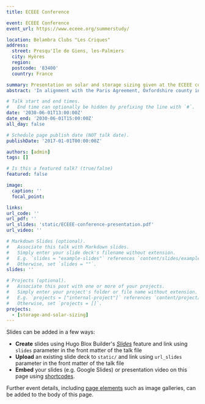 ```yaml
---
title: ECEEE Conference

event: ECEEE Conference
event_url: https://www.eceee.org/summerstudy/

location: Belambra Clubs "Les Criques"
address:
  street: Presqu'Ile de Giens, les-Palmiers
  city: Hyères
  region:
  postcode: '83400'
  country: France

summary: Presentation on solar and storage sizing given at the ECEEE conference.
abstract: 'In alignment with the Paris Agreement, Oxfordshire county in the United Kingdom aims to become carbon neutral by 2050. Renewable energy help achieve this target by reducing the reliance on carbon-intensive grid electricity. Thus, this research seeks to determine the optimal solar generation and lithium battery storage size to reduce buildings' grid electricity reliance. The analysis starts with modeling the hourly electricity demand. The model uses Elexon's building electricity settlement profiles, and assembles them into the hourly demand profile according to the quantity and types of buildings in Oxfordshire. Then, the hourly solar generation is modeled using Pfenninger and Staffell's method. Solar photovoltaic and lithium batteries are sized using an iterative method. First, the method iterates through the solar size search range. At each solar size, the method then iterates through the storage size search range. The renewable system is simulated at each iteration using hourly demand and generation data with a simplified system setup and the conventional operation strategy. The sizing method outputs combinations of solar size, battery size, and the resulting grid electricity consumption. The levelized cost of electricity for each combination is calculated, and the lowest cost combination is the optimal sizing. Solar and battery costs are projected from 2019 to 2100, and the optimal sizing is calculated for each year. The result shows that solar generation is cheap but not as flexible as the grid. Battery storage can provide flexibility, but it is too expensive and therefore not utilized. Thus, the optimal solar system is sized to only meet the demand during peak generation, reducing excess generation that cannot be stored. However, as solar and battery prices continue to drop, they will take up greater portions of the energy system, and reduce more grid electricity demand.'

# Talk start and end times.
#   End time can optionally be hidden by prefixing the line with `#`.
date: '2030-06-01T13:00:00Z'
date_end: '2030-06-01T15:00:00Z'
all_day: false

# Schedule page publish date (NOT talk date).
publishDate: '2017-01-01T00:00:00Z'

authors: [admin]
tags: []

# Is this a featured talk? (true/false)
featured: false

image:
  caption: ''
  focal_point: 

links:
url_code: ''
url_pdf: ''
url_slides: 'static/ECEEE-conference-presentation.pdf'
url_video: ''

# Markdown Slides (optional).
#   Associate this talk with Markdown slides.
#   Simply enter your slide deck's filename without extension.
#   E.g. `slides = "example-slides"` references `content/slides/example-slides.md`.
#   Otherwise, set `slides = ""`.
slides: ''

# Projects (optional).
#   Associate this post with one or more of your projects.
#   Simply enter your project's folder or file name without extension.
#   E.g. `projects = ["internal-project"]` references `content/project/deep-learning/index.md`.
#   Otherwise, set `projects = []`.
projects:
  - [storage-and-solar-sizing]
---
```




Slides can be added in a few ways:

- **Create** slides using Hugo Blox Builder's [_Slides_](https://docs.hugoblox.com/reference/content-types/) feature and link using `slides` parameter in the front matter of the talk file
- **Upload** an existing slide deck to `static/` and link using `url_slides` parameter in the front matter of the talk file
- **Embed** your slides (e.g. Google Slides) or presentation video on this page using [shortcodes](https://docs.hugoblox.com/reference/markdown/).

Further event details, including [page elements](https://docs.hugoblox.com/reference/markdown/) such as image galleries, can be added to the body of this page.
